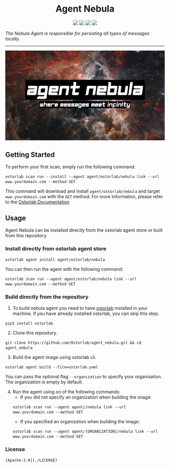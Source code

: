 <h1 align="center">Agent Nebula</h1>

<p align="center">
<img src="https://img.shields.io/badge/License-Apache_2.0-brightgreen.svg">
<img src="https://img.shields.io/github/languages/top/ostorlab/agent_nebula">
<img src="https://img.shields.io/github/stars/ostorlab/agent_nebula">
<img src="https://img.shields.io/badge/PRs-welcome-brightgreen.svg">
</p>

_The Nebula Agent is responsible for persisting all types of messages locally._

---

<p align="center">
<img src="https://github.com/ostorlab/agent_nebula/blob/main/images/logo.png" alt="agent-nebula" />
</p>

## Getting Started
To perform your first scan, simply run the following command:
```shell
ostorlab scan run --install --agent agent/ostorlab/nebula link --url www.yourdomain.com --method GET
``` 

This command will download and install `agent/ostorlab/nebula` and target `www.yourdomain.com` with the `GET` method.
For more information, please refer to the [Ostorlab Documentation](https://github.com/Ostorlab/ostorlab/blob/main/README.md)


## Usage

Agent Nebula can be installed directly from the ostorlab agent store or built from this repository.

 ### Install directly from ostorlab agent store

 ```shell
 ostorlab agent install agent/ostorlab/nebula
 ```

You can then run the agent with the following command:
```shell
ostorlab scan run --agent agent/ostorlab/nebula link --url www.yourdomain.com --method GET
```


### Build directly from the repository

 1. To build nebula agent you need to have [ostorlab](https://pypi.org/project/ostorlab/) installed in your machine. If you have already installed ostorlab, you can skip this step.

```shell
pip3 install ostorlab
```

 2. Clone this repository.

```shell
git clone https://github.com/Ostorlab/agent_nebula.git && cd agent_nebula
```

 3. Build the agent image using ostorlab cli.

 ```shell
 ostorlab agent build --file=ostorlab.yaml
 ```

 You can pass the optional flag `--organization` to specify your organisation. The organization is empty by default.

 4. Run the agent using on of the following commands:
	 * If you did not specify an organization when building the image:
    ```shell
    ostorlab scan run --agent agent//nebula link --url www.yourdomain.com --method GET
    ```
	 * If you specified an organization when building the image:
    ```shell
    ostorlab scan run --agent agent/[ORGANIZATION]/nebula link --url www.yourdomain.com --method GET
    ```
    
### License
    [Apache-2.0](./LICENSE)